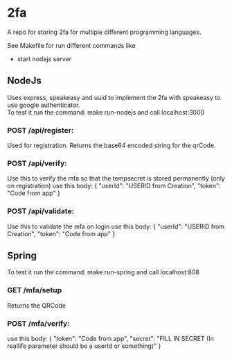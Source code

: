 # 2fa


A repo for storing 2fa for multiple different programming languages.

See Makefile for run different commands like
* start nodejs server

## NodeJs

Uses express, speakeasy and uuid to implement the 2fa with speakeasy to use google authenticator.<br/>
To test it run the command: make run-nodejs and call localhost:3000
### POST /api/register:
Used for registration. Returns the base64 encoded string for the qrCode.

### POST /api/verify:
Use this to verify the mfa so that the tempsecret is stored permanently (only on registration)
use this body:
{
    "userId": "USERID from Creation",
    "token": "Code from app"
}

### POST /api/validate:
Use this to validate the mfa on login
use this body:
{
    "userId": "USERID from Creation",
    "token": "Code from app"
}



## Spring
To test it run the command: make run-spring and call localhost:808

### GET /mfa/setup
Returns the QRCode

### POST /mfa/verify:
use this body:
{
    "token": "Code from app",
    "secret": "FILL IN SECRET (In reallife parameter should be a userId or something)"
}